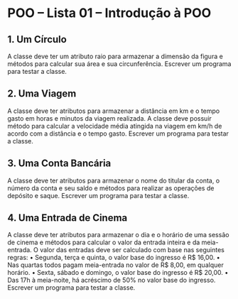 # POO – Lista 01 – Introdução à POO

## 1. Um Círculo
A classe deve ter um atributo raio para armazenar a dimensão da figura e métodos para calcular sua área e sua
circunferência.
Escrever um programa para testar a classe.

## 2. Uma Viagem
A classe deve ter atributos para armazenar a distância em km e o tempo gasto em horas e minutos da viagem
realizada. A classe deve possuir método para calcular a velocidade média atingida na viagem em km/h de acordo
com a distância e o tempo gasto.
Escrever um programa para testar a classe.

## 3. Uma Conta Bancária
A classe deve ter atributos para armazenar o nome do titular da conta, o número da conta e seu saldo e métodos
para realizar as operações de depósito e saque.
Escrever um programa para testar a classe.

## 4. Uma Entrada de Cinema
A classe deve ter atributos para armazenar o dia e o horário de uma sessão de cinema e métodos para calcular o
valor da entrada inteira e da meia-entrada.
O valor das entradas deve ser calculado com base nas seguintes regras:
• Segunda, terça e quinta, o valor base do ingresso é R$ 16,00.
• Nas quartas todos pagam meia-entrada no valor de R$ 8,00, em qualquer horário.
• Sexta, sábado e domingo, o valor base do ingresso é R$ 20,00.
• Das 17h à meia-noite, há acréscimo de 50% no valor base do ingresso.
Escrever um programa para testar a classe.
